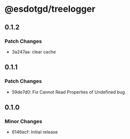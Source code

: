 # @esdotgd/treelogger

## 0.1.2

### Patch Changes

- 3a247aa: clear cache

## 0.1.1

### Patch Changes

- 59de7d0: Fix Cannot Read Properties of Undefined bug

## 0.1.0

### Minor Changes

- 6146ecf: Initial release

